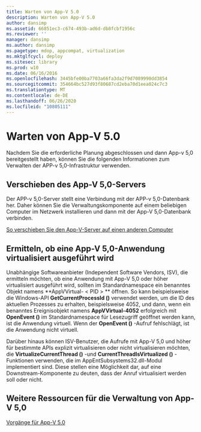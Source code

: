 ```yaml
---
title: Warten von App-V 5.0
description: Warten von App-V 5.0
author: dansimp
ms.assetid: 66851ec3-c674-493b-ad6d-db8fcbf1956c
ms.reviewer: ''
manager: dansimp
ms.author: dansimp
ms.pagetype: mdop, appcompat, virtualization
ms.mktglfcycl: deploy
ms.sitesec: library
ms.prod: w10
ms.date: 06/16/2016
ms.openlocfilehash: 3445bfe00ba7703a66fa3da2f9d7089990dd3854
ms.sourcegitcommit: 354664bc527d93f80687cd2eba70d1eea024c7c3
ms.translationtype: MT
ms.contentlocale: de-DE
ms.lasthandoff: 06/26/2020
ms.locfileid: "10805111"
---
```

# Warten von App-V 5.0


Nachdem Sie die erforderliche Planung abgeschlossen und dann App-v 5,0 bereitgestellt haben, können Sie die folgenden Informationen zum Verwalten der APP-v 5,0-Infrastruktur verwenden.

## <a href="" id="move-the-app-v-5-0-server-"></a>Verschieben des App-V 5,0-Servers


Der APP-v 5,0-Server stellt eine Verbindung mit der APP-v 5,0-Datenbank her. Daher können Sie die Verwaltungskomponente auf einem beliebigen Computer im Netzwerk installieren und dann mit der App-V 5,0-Datenbank verbinden.

[So verschieben Sie den App-V-Server auf einen anderen Computer](how-to-move-the-app-v-server-to-another-computer.md)

## <a href="" id="determine-if-an-app-v-5-0-application-is-running-virtualized-"></a>Ermitteln, ob eine App-V 5,0-Anwendung virtualisiert ausgeführt wird


Unabhängige Softwareanbieter (Independent Software Vendors, ISV), die ermitteln möchten, ob eine Anwendung mit App-V 5,0 oder höher virtualisiert ausgeführt wird, sollten im Standardnamespace ein benanntes Objekt namens **AppVVirtual- &lt; PID &gt; ** öffnen. So kann beispielsweise die Windows-API **GetCurrentProcessId ()** verwendet werden, um die ID des aktuellen Prozesses zu erhalten, beispielsweise 4052, und dann, wenn ein benanntes Ereignisobjekt namens **AppVVirtual-4052** erfolgreich mit **OpenEvent ()** im Standardnamespace für Lesezugriff geöffnet werden kann, ist die Anwendung virtuell. Wenn der **OpenEvent ()** -Aufruf fehlschlägt, ist die Anwendung nicht virtuell.

Darüber hinaus können ISV-Benutzer, die Aufrufe mit App-V 5,0 und höher für bestimmte APIs explizit virtualisieren oder nicht virtualisieren möchten, die **VirtualizeCurrentThread ()** -und **CurrentThreadIsVirtualized ()** -Funktionen verwenden, die im AppEntSubsystems32.dll-Modul implementiert sind. Diese stellen eine Möglichkeit dar, auf eine Downstream-Komponente zu deuten, dass der Anruf virtualisiert werden soll oder nicht.






## Weitere Ressourcen für die Verwaltung von App-V 5,0


[Vorgänge für App-V 5.0](operations-for-app-v-50.md)

 

 





